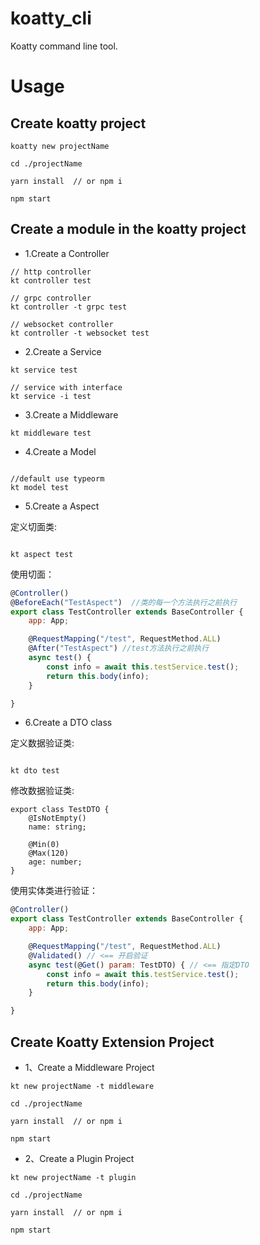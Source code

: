 # koatty_cli
Koatty command line tool.

# Usage

## Create koatty project

```shell
koatty new projectName

cd ./projectName

yarn install  // or npm i

npm start
```

## Create a module in the koatty project

* 1.Create a Controller
```shell
// http controller
kt controller test

// grpc controller
kt controller -t grpc test

// websocket controller
kt controller -t websocket test

```

* 2.Create a Service

```shell
kt service test

// service with interface
kt service -i test

```

* 3.Create a Middleware

```shell
kt middleware test

```

* 4.Create a Model

```shell

//default use typeorm
kt model test

```

* 5.Create a Aspect

定义切面类:

```shell

kt aspect test

```
使用切面：

```js
@Controller()
@BeforeEach("TestAspect")  //类的每一个方法执行之前执行
export class TestController extends BaseController {
    app: App;

    @RequestMapping("/test", RequestMethod.ALL)
    @After("TestAspect") //test方法执行之前执行
    async test() {
        const info = await this.testService.test();
        return this.body(info);
    }

}

```

* 6.Create a DTO class

定义数据验证类:

```shell

kt dto test

```
修改数据验证类:

```
export class TestDTO {
    @IsNotEmpty()
    name: string;

    @Min(0)
    @Max(120)
    age: number;
}
```

使用实体类进行验证：

```js
@Controller()
export class TestController extends BaseController {
    app: App;

    @RequestMapping("/test", RequestMethod.ALL)
    @Validated() // <== 开启验证   
    async test(@Get() param: TestDTO) { // <== 指定DTO
        const info = await this.testService.test();
        return this.body(info);
    }

}

```

## Create Koatty Extension Project

* 1、Create a Middleware Project

```shell
kt new projectName -t middleware

cd ./projectName

yarn install  // or npm i

npm start
```

* 2、Create a Plugin Project

```shell
kt new projectName -t plugin

cd ./projectName

yarn install  // or npm i

npm start
```